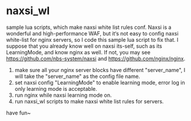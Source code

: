 # naxsi_wl
sample lua scripts, which make naxsi white list rules conf.
Naxsi is a wonderful and high-performance WAF, but it‘s not easy to config naxsi white-list for nginx servers, 
so I code this sample lua script to fix that.
I suppose that you already know well on naxsi its-self, such as its LearningMode, and know nginx as well. If not,
you may see https://github.com/nbs-system/naxsi and https://github.com/nginx/nginx.
1. make sure all your nginx server blocks have different "server_name", I will take the "server_name" as the config file name.
2. set naxsi config "LearningMode" to enable learning mode, error log in only learning mode is acceptable.
3. run nginx while naxsi learning mode on.
4. run naxsi_wl scripts to make naxsi white list rules for servers.

have fun~
